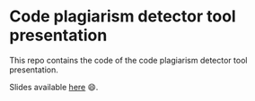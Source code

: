 # Code plagiarism detector tool presentation
This repo contains the code of the code plagiarism detector tool presentation.

Slides available [here](tassiluca.github.io/code-plagiarism-detector-presentation/) :smile:.
